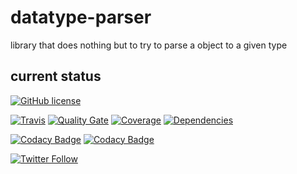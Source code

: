 # datatype-parser
library that does nothing but to try to parse a object to a given type 

## current status
[![GitHub license](https://img.shields.io/github/license/eskabetxe/datatype-parser.svg)](https://github.com/eskabetxe/datatype-parser/blob/master/LICENSE)

[![Travis](https://img.shields.io/travis/eskabetxe/datatype-parser/master.svg)](https://travis-ci.org/eskabetxe/datatype-parser)
[![Quality Gate](https://sonarcloud.io/api/badges/gate?key=pro.boto:datatype-parser)](https://sonarcloud.io/dashboard?id=pro.boto:datatype-parser)
[![Coverage](https://sonarcloud.io/api/badges/measure?key=pro.boto:datatype-parser&metric=coverage)](https://sonarcloud.io/dashboard?id=pro.boto:datatype-parser)
[![Dependencies](https://www.versioneye.com/user/projects/5a3856270fb24f117f517446/badge.svg?style=flat-square)](https://www.versioneye.com/user/projects/5a3856270fb24f117f517446)

[![Codacy Badge](https://api.codacy.com/project/badge/Grade/7e44078e9cb742ea9f101485f03cd7d9)](https://www.codacy.com/app/eskabetxe/datatype-parser?utm_source=github.com&amp;utm_medium=referral&amp;utm_content=eskabetxe/datatype-parser&amp;utm_campaign=Badge_Grade)
[![Codacy Badge](https://api.codacy.com/project/badge/Coverage/7e44078e9cb742ea9f101485f03cd7d9)](https://www.codacy.com/app/eskabetxe/datatype-parser?utm_source=github.com&utm_medium=referral&utm_content=eskabetxe/datatype-parser&utm_campaign=Badge_Coverage)

[![Twitter Follow](https://img.shields.io/twitter/follow/eskabetxe.svg?style=social)](https://twitter.com/eskabetxe)
